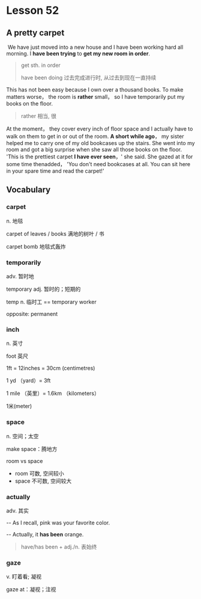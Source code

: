 # Lesson 52

## A pretty carpet

​	We have just moved into a new house and I have been working hard all morning. I **have been trying** to **get my new room in order**. 

> get sth. in order
>
> have been doing 过去完成进行时, 从过去到现在一直持续

This has not been easy because I own over a thousand books. To make matters worse， the room is **rather** small， so I have temporarily put my books on the floor. 

> rather 相当, 很

At the moment， they cover every inch of floor space and I actually have to walk on them to get in or out of the room. **A short while ago**， my sister helped me to carry one of my old bookcases up the stairs. She went into my room and got a big surprise when she saw all those books on the floor. 'This is the prettiest carpet **I have ever seen**，' she said. She gazed at it for some time thenadded， 'You don't need bookcases at all. You can sit here in your spare time and read the carpet!'

## Vocabulary

### carpet

n. 地毯

carpet of leaves / books 满地的树叶 / 书 

carpet bomb 地毯式轰炸

### temporarily

adv. 暂时地

temporary adj. 暂时的；短期的

temp n. 临时工 == temporary worker

opposite: permanent

### inch

n. 英寸

foot 英尺

1ft = 12inches = 30cm (centimetres)

1 yd （yard）= 3ft

1 mile （英里）= 1.6km （kilometers）

1米(meter)

### space

n. 空间；太空

make space：腾地方

room vs space

* room 可数, 空间较小
* space 不可数, 空间较大

### actually

adv. 其实

-- As I recall, pink was your favorite color. 

-- Actually, it **has been** orange.

> have/has been + adj./n. 表始终

### gaze

v. 盯着看; 凝视

gaze at：凝视；注视